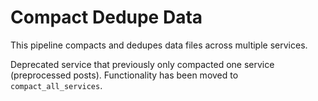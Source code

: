 # Compact Dedupe Data

This pipeline compacts and dedupes data files across multiple services.

Deprecated service that previously only compacted one service (preprocessed posts). Functionality has been moved to `compact_all_services`.
